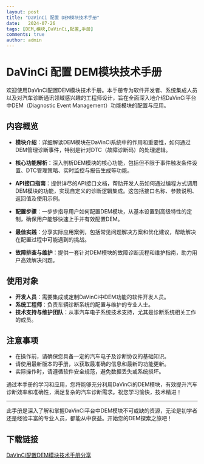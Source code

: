```yaml
---
layout: post
title: "DaVinCi 配置 DEM模块技术手册"
date:   2024-07-26
tags: [DEM,模块,DaVinCi,配置,手册]
comments: true
author: admin
---
```

# DaVinCi 配置 DEM模块技术手册

欢迎使用DaVinCi配置DEM模块技术手册。本手册专为软件开发者、系统集成人员以及对汽车诊断通讯领域感兴趣的工程师设计，旨在全面深入地介绍DaVinCi平台中DEM（Diagnostic Event Management）功能模块的配置与应用。

## 内容概览

- **模块介绍**：详细解读DEM模块在DaVinCi系统中的作用和重要性，如何通过DEM管理诊断事件，特别是针对DTC（故障诊断码）的处理逻辑。
  
- **核心功能解析**：深入剖析DEM模块的核心功能，包括但不限于事件触发条件设置、DTC管理策略、实时监控与报告生成等功能。

- **API接口指南**：提供详尽的API接口文档，帮助开发人员如何通过编程方式调用DEM模块的功能，实现自定义的诊断逻辑集成。这包括接口名称、参数说明、返回值及使用示例。

- **配置步骤**：一步步指导用户如何配置DEM模块，从基本设置到高级特性的定制，确保用户能够快速上手并有效配置DEM。

- **最佳实践**：分享实际应用案例，包括常见问题解决方案和优化建议，帮助解决在配置过程中可能遇到的挑战。

- **故障排查与维护**：提供一套针对DEM模块的故障诊断流程和维护指南，助力用户高效解决问题。

## 使用对象

- **开发人员**：需要集成或定制DaVinCi中DEM功能的软件开发人员。
- **系统工程师**：负责车辆诊断系统的配置与维护的专业人士。
- **技术支持与维护团队**：从事汽车电子系统技术支持，尤其是诊断系统相关工作的成员。

## 注意事项

- 在操作前，请确保您具备一定的汽车电子及诊断协议的基础知识。
- 请使用最新版本的手册，以获取最准确的信息和最新的功能更新。
- 实际操作时，请遵循软件安全规范，避免数据丢失或系统损坏。

通过本手册的学习和应用，您将能够充分利用DaVinCi的DEM模块，有效提升汽车诊断效率和准确性，满足复杂的汽车诊断需求。祝您学习愉快，技术精进！

---

此手册是深入了解和掌握DaVinCi平台中DEM模块不可或缺的资源，无论是初学者还是经验丰富的专业人员，都能从中获益。开始您的DEM探索之旅吧！

## 下载链接

[DaVinCi配置DEM模块技术手册分享](https://pan.quark.cn/s/2ef1feb947dc)